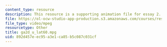 ```yaml
---
content_type: resource
description: This resource is a supporting animation file for essay 2.
file: https://ol-ocw-studio-app-production.s3.amazonaws.com/courses/res-12-001-topics-in-fluid-dynamics-spring-2010/892d457eec95a3e1ca85b5c087c031cf_ga2d_u_lat60.mpg
file_type: video/mpeg
resourcetype: Other
title: ga2d_u_lat60.mpg
uid: 892d457e-ec95-a3e1-ca85-b5c087c031cf
---
```

